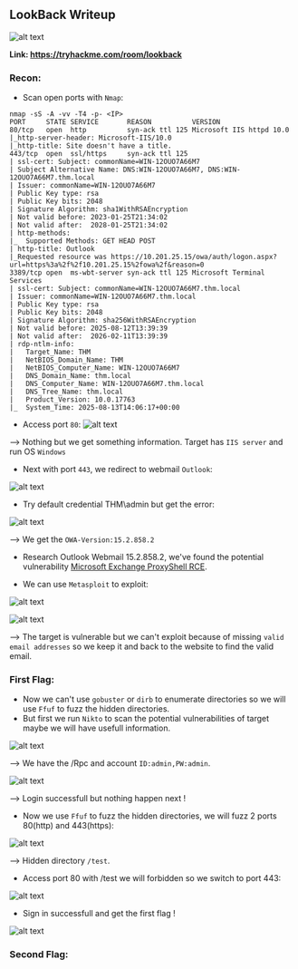 ## LookBack Writeup
![alt text](image.png)

**Link: https://tryhackme.com/room/lookback**

### Recon:
+ Scan open ports with `Nmap`:
```
nmap -sS -A -vv -T4 -p- <IP>
PORT     STATE SERVICE       REASON          VERSION
80/tcp   open  http          syn-ack ttl 125 Microsoft IIS httpd 10.0
|_http-server-header: Microsoft-IIS/10.0
|_http-title: Site doesn't have a title.
443/tcp  open  ssl/https     syn-ack ttl 125
| ssl-cert: Subject: commonName=WIN-12OUO7A66M7
| Subject Alternative Name: DNS:WIN-12OUO7A66M7, DNS:WIN-12OUO7A66M7.thm.local
| Issuer: commonName=WIN-12OUO7A66M7
| Public Key type: rsa
| Public Key bits: 2048
| Signature Algorithm: sha1WithRSAEncryption
| Not valid before: 2023-01-25T21:34:02
| Not valid after:  2028-01-25T21:34:02
| http-methods: 
|_  Supported Methods: GET HEAD POST
| http-title: Outlook
|_Requested resource was https://10.201.25.15/owa/auth/logon.aspx?url=https%3a%2f%2f10.201.25.15%2fowa%2f&reason=0
3389/tcp open  ms-wbt-server syn-ack ttl 125 Microsoft Terminal Services
| ssl-cert: Subject: commonName=WIN-12OUO7A66M7.thm.local
| Issuer: commonName=WIN-12OUO7A66M7.thm.local
| Public Key type: rsa
| Public Key bits: 2048
| Signature Algorithm: sha256WithRSAEncryption
| Not valid before: 2025-08-12T13:39:39
| Not valid after:  2026-02-11T13:39:39
| rdp-ntlm-info: 
|   Target_Name: THM
|   NetBIOS_Domain_Name: THM
|   NetBIOS_Computer_Name: WIN-12OUO7A66M7
|   DNS_Domain_Name: thm.local
|   DNS_Computer_Name: WIN-12OUO7A66M7.thm.local
|   DNS_Tree_Name: thm.local
|   Product_Version: 10.0.17763
|_  System_Time: 2025-08-13T14:06:17+00:00
```

+ Access port `80`:
![alt text](<Screenshot from 2025-08-13 20-59-48.png>)

--> Nothing but we get something information. Target has `IIS server` and run OS `Windows`

+ Next with port `443`, we redirect to webmail `Outlook`:

![alt text](<Screenshot from 2025-08-13 21-04-34.png>)

+ Try default credential THM\admin but get the error:

![alt text](<Screenshot from 2025-08-13 21-11-36.png>)

--> We get the `OWA-Version:15.2.858.2`

+ Research Outlook Webmail 15.2.858.2, we've found the potential vulnerability [Microsoft Exchange ProxyShell RCE](https://www.rapid7.com/db/modules/exploit/windows/http/exchange_proxyshell_rce/). 

+ We can use `Metasploit` to exploit:

![alt text](image-1.png)

![alt text](image-2.png)

--> The target is vulnerable but we can't exploit because of missing `valid email addresses` so we keep it and back to the website to find the valid email.

### First Flag:
+ Now we can't use `gobuster` or `dirb` to enumerate directories so we will use `Ffuf` to fuzz the hidden directories.
+ But first we run `Nikto` to scan the potential vulnerabilities of target maybe we will have usefull information.

![alt text](image-3.png)

--> We have the /Rpc and account `ID:admin,PW:admin`.

![alt text](image-4.png)

--> Login successfull but nothing happen next !

+ Now we use `Ffuf` to fuzz the hidden directories, we will fuzz 2 ports 80(http) and 443(https):

![alt text](<Screenshot from 2025-08-13 21-37-39.png>)

--> Hidden directory `/test`.

+ Access port 80 with /test we will forbidden so we switch to port 443:

![alt text](image-6.png)

+ Sign in successfull and get the first flag !

![alt text](image-7.png)

### Second Flag:




